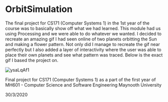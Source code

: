 # OrbitSimulation
The final project for CS171 (Computer Systems 1) in the 1st year of the course was to basically show off what we had learned. This module had us using Processing and we were able to do whatever we wanted. I decided to recreate an amazing gif I had seen online of two planets orbitting the Sun and making a flower pattern. Not only did I manage to recreate the gif near perfectly but I also added a layer of interactivity where the user was able to place their own planets and see what pattern was traced. Below is the exact gif I based the project on.

![ysaLqAf1](https://user-images.githubusercontent.com/63932603/128857807-f6336798-79d4-4a43-8dee-ee3793704011.gif)

Final project for CS171 (Computer Systems 1) as a part of the first year of MH601 - Computer Science and Software Engineering 
Maynooth University

30/3/2020
